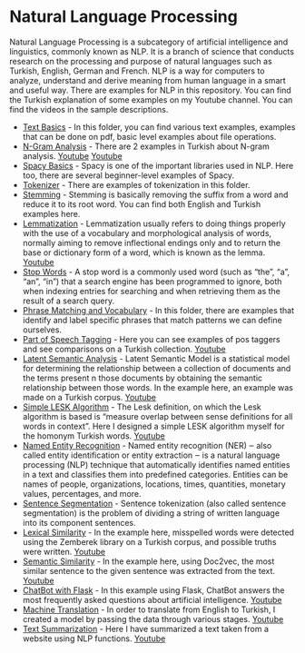 # Natural Language Processing
Natural Language Processing is a subcategory of artificial intelligence and linguistics, commonly known as NLP. It is a branch of science that conducts research on the processing and purpose of natural languages such as Turkish, English, German and French. NLP is a way for computers to analyze, understand and derive meaning from human language in a smart and useful way. There are examples for NLP in this repository. You can find the Turkish explanation of some examples on my Youtube channel. You can find the videos in the sample descriptions.
- [Text Basics](https://github.com/ZirvedaAytimur/Natural-Language-Processing-NLP-/tree/master/TextBasics) - In this folder, you can find various text examples, examples that can be done on pdf, basic level examples about file operations.
- [N-Gram Analysis](https://github.com/ZirvedaAytimur/Natural-Language-Processing-NLP-/tree/master/NGramAnalysis) - There are 2 examples in Turkish about N-gram analysis. [Youtube](https://www.youtube.com/watch?v=2jN2GZJWoSQ&t=6s) [Youtube](https://www.youtube.com/watch?v=OgotQG6lKkI&t=7s)
- [Spacy Basics](https://github.com/ZirvedaAytimur/Natural-Language-Processing-NLP-/tree/master/SpacyBasics) - Spacy is one of the important libraries used in NLP. Here too, there are several beginner-level examples of Spacy.
- [Tokenizer](https://github.com/ZirvedaAytimur/Natural-Language-Processing-NLP-/tree/master/Tokenizer) - There are examples of tokenization in this folder.
- [Stemming](https://github.com/ZirvedaAytimur/Natural-Language-Processing-NLP-/tree/master/Stemming) - Stemming is basically removing the suffix from a word and reduce it to its root word. You can find both English and Turkish examples here.
- [Lemmatization](https://github.com/ZirvedaAytimur/Natural-Language-Processing-NLP-/tree/master/Lemmatization) - Lemmatization usually refers to doing things properly with the use of a vocabulary and morphological analysis of words, normally aiming to remove inflectional endings only and to return the base or dictionary form of a word, which is known as the lemma. [Youtube](https://www.youtube.com/watch?v=hsLgRnz4yTw&t=3s)
- [Stop Words](https://github.com/ZirvedaAytimur/Natural-Language-Processing-NLP-/tree/master/StopWords) - A stop word is a commonly used word (such as “the”, “a”, “an”, “in”) that a search engine has been programmed to ignore, both when indexing entries for searching and when retrieving them as the result of a search query.
- [Phrase Matching and Vocabulary](https://github.com/ZirvedaAytimur/Natural-Language-Processing-NLP-/tree/master/PhraseMatchingAndVocabulary) - In this folder, there are examples that identify and label specific phrases that match patterns we can define ourselves.
- [Part of Speech Tagging](https://github.com/ZirvedaAytimur/Natural-Language-Processing-NLP-/tree/master/PartOfSpeechTagging) - Here you can see examples of pos taggers and see comparisons on a Turkish collection. [Youtube](https://www.youtube.com/watch?v=xqHSvcQiJsc&t=7s)
- [Latent Semantic Analysis](https://github.com/ZirvedaAytimur/Natural-Language-Processing-NLP-/tree/master/LatentSemanticAnalysis) - Latent Semantic Model is a statistical model for determining the relationship between a collection of documents and the terms present n those documents by obtaining the semantic relationship between those words. In the example here, an example was made on a Turkish corpus. [Youtube](https://www.youtube.com/watch?v=x5v32p9a5PQ)
- [Simple LESK Algorithm](https://github.com/ZirvedaAytimur/Natural-Language-Processing-NLP-/tree/master/SimpleLESKAlgorithm) - The Lesk definition, on which the Lesk algorithm is based is “measure overlap between sense definitions for all words in context”. Here I designed a simple LESK algorithm myself for the homonym Turkish words. [Youtube](https://www.youtube.com/watch?v=S1MRY3v-C94&t=149s)
- [Named Entity Recognition](https://github.com/ZirvedaAytimur/Natural-Language-Processing-NLP-/tree/master/NamedEntityRecognation) - Named entity recognition (NER) ‒ also called entity identification or entity extraction ‒ is a natural language processing (NLP) technique that automatically identifies named entities in a text and classifies them into predefined categories. Entities can be names of people, organizations, locations, times, quantities, monetary values, percentages, and more.
- [Sentence Segmentation](https://github.com/ZirvedaAytimur/Natural-Language-Processing-NLP-/tree/master/SentenceSegmentation) - Sentence tokenization (also called sentence segmentation) is the problem of dividing a string of written language into its component sentences.
- [Lexical Similarity](https://github.com/ZirvedaAytimur/Natural-Language-Processing-NLP-/tree/master/LexicalSimilarity) - In the example here, misspelled words were detected using the Zemberek library on a Turkish corpus, and possible truths were written. [Youtube](https://www.youtube.com/watch?v=vm8qE3YMQNE&t=2s)
- [Semantic Similarity](https://github.com/ZirvedaAytimur/Natural-Language-Processing-NLP-/tree/master/SemanticSimilarity) - In the example here, using Doc2vec, the most similar sentence to the given sentence was extracted from the text. [Youtube](https://www.youtube.com/watch?v=bsHzDWYwsBI)
- [ChatBot with Flask](https://github.com/ZirvedaAytimur/Natural-Language-Processing-NLP-/tree/master/ChatbotWithFlask) - In this example using Flask, ChatBot answers the most frequently asked questions about artificial intelligence. [Youtube](https://www.youtube.com/watch?v=7qcnBAH_u1c&t=196s)
- [Machine Translation](https://github.com/ZirvedaAytimur/Natural-Language-Processing-NLP-/tree/master/MachineTranslation) - In order to translate from English to Turkish, I created a model by passing the data through various stages. [Youtube](https://www.youtube.com/watch?v=XktElTWBreE&t=6s)
- [Text Summarization](https://github.com/ZirvedaAytimur/Natural-Language-Processing-NLP-/tree/master/TextSummarization) - Here I have summarized a text taken from a website using NLP functions. [Youtube](https://www.youtube.com/watch?v=z35RNitPsoM&t=18s)
